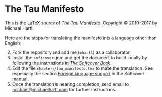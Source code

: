# The Tau Manifesto

This is the LaTeX source of [*The Tau Manifesto*](https://tauday.com/tau-manifesto). Copyright © 2010–2017 by Michael Hartl.

Here are the steps for translating the manifesto into a language other than English:

2. Fork the repository and add me (`mhartl`) as a collaborator.
3. Install the `softcover` gem and get the document to build locally by following the instructions in [*The Softcover Book*](http://manual.softcover.io/book).
4. Edit the file `chapters/tau_manifesto.tex` to make the translation. See especially the section [Foreign language support](http://manual.softcover.io/book/customization#sec-foreign_language) in the Softcover manual.
6. Once the translation is nearing completion, send email to michael@michaelhartl.com for further instructions.
